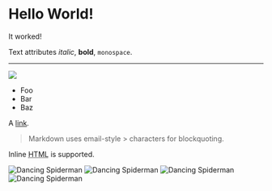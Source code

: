 # Hello World!

It worked!

Text attributes _italic_, **bold**, `monospace`.

---

![](/media/caspian-snow.jpg)

* Foo
* Bar
* Baz

A [link](http://example.com).

> Markdown uses email-style > characters for blockquoting.

Inline <abbr title="Hypertext Markup Language">HTML</abbr> is supported.

![Dancing Spiderman](/media/spiderman.gif)
![Dancing Spiderman](/media/spiderman.gif)
![Dancing Spiderman](/media/spiderman.gif)
![Dancing Spiderman](/media/spiderman.gif)

